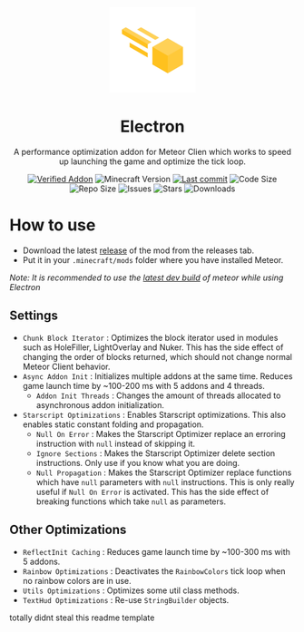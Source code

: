 <div align="center">
  <!-- Logo and Title -->
  <img src="/src/main/resources/assets/electron/icon.png" alt="logo" width="30%"/>
  <h1>Electron</h1>
  <p>A performance optimization addon for Meteor Clien which works to speed up launching the game and optimize the tick loop.</p>

  <!-- Fancy badges -->
<a href="https://anticope.ml/pages/MeteorAddons.html"><img src="https://img.shields.io/badge/Verified%20Addon-Yes-blueviolet" alt="Verified Addon"></a>
<img src="https://img.shields.io/badge/Minecraft%20Version-1.19.2-blue" alt="Minecraft Version">
<a href="https://github.com/RacoonDog/Electron/commits/main"><img src="https://img.shields.io/github/last-commit/RacoonDog/Electron?logo=git" alt="Last commit"></a>
<img src="https://img.shields.io/github/languages/code-size/RacoonDog/Electron" alt="Code Size">
<img src="https://img.shields.io/github/repo-size/RacoonDog/Electron" alt="Repo Size">
<img src="https://img.shields.io/github/issues/RacoonDog/Electron" alt="Issues">
<img src="https://img.shields.io/github/stars/RacoonDog/Electron" alt="Stars">
<img src="https://img.shields.io/github/downloads/RacoonDog/Electron/total" alt="Downloads">
</div>

# How to use
- Download the latest [release](/../../releases) of the mod from the releases tab.
- Put it in your `.minecraft/mods` folder where you have installed Meteor.

*Note: It is recommended to use the [latest dev build](https://meteorclient.com/download?devBuild=latest) of meteor while using Electron*

## Settings

- `Chunk Block Iterator` : Optimizes the block iterator used in modules such as HoleFiller, LightOverlay and Nuker. This has the side effect of changing the order of blocks returned, which should not change normal Meteor Client behavior.
- `Async Addon Init` : Initializes multiple addons at the same time. Reduces game launch time by ~100-200 ms with 5 addons and 4 threads. 
    - `Addon Init Threads` : Changes the amount of threads allocated to asynchronous addon initialization.
- `Starscript Optimizations` : Enables Starscript optimizations. This also enables static constant folding and propagation.
    - `Null On Error` : Makes the Starscript Optimizer replace an erroring instruction with `null` instead of skipping it.
    - `Ignore Sections` : Makes the Starscript Optimizer delete section instructions. Only use if you know what you are doing.
    - `Null Propagation` : Makes the Starscript Optimizer replace functions which have `null` parameters with `null` instructions. This is only really useful if `Null On Error` is activated. This has the side effect of breaking functions which take `null` as parameters.

## Other Optimizations

- `ReflectInit Caching` : Reduces game launch time by ~100-300 ms with 5 addons.
- `Rainbow Optimizations` : Deactivates the `RainbowColors` tick loop when no rainbow colors are in use.
- `Utils Optimizations` : Optimizes some util class methods.
- `TextHud Optimizations` : Re-use `StringBuilder` objects.

totally didnt steal this readme template
